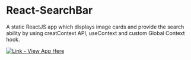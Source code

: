 # React-SearchBar
A static ReactJS app which displays image cards and provide the search ability by using creatContext API, useContext and custom Global Context hook.

[![Link - View App Here](https://img.shields.io/static/v1?label=Link&message=View+App+Here&color=ff0053&style=for-the-badge&logo=React)](https://react-searchbar-usecontext.netlify.app/)